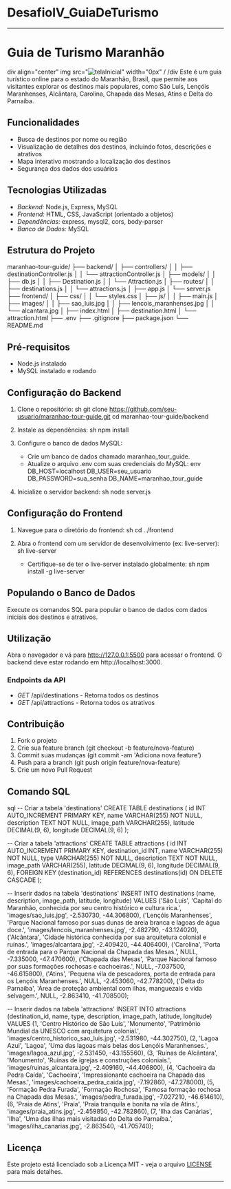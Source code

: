 # DesafioIV_GuiaDeTurismo

---

# Guia de Turismo Maranhão
div align="center"
img src="![telaInicial](https://github.com/user-attachments/assets/3c69a8cd-646c-485c-88c1-d2e3acdff793)" width="0px" /
/div
Este é um guia turístico online para o estado do Maranhão, Brasil, que permite aos visitantes explorar os destinos mais populares, como São Luís, Lençóis Maranhenses, Alcântara, Carolina, Chapada das Mesas, Atins e Delta do Parnaíba.

## Funcionalidades

- Busca de destinos por nome ou região
- Visualização de detalhes dos destinos, incluindo fotos, descrições e atrativos
- Mapa interativo mostrando a localização dos destinos
- Segurança dos dados dos usuários

## Tecnologias Utilizadas

- *Backend:* Node.js, Express, MySQL
- *Frontend:* HTML, CSS, JavaScript (orientado a objetos)
- *Dependências:* express, mysql2, cors, body-parser
- *Banco de Dados:* MySQL

## Estrutura do Projeto


maranhao-tour-guide/
├── backend/
│   ├── controllers/
│   │   ├── destinationController.js
│   │   └── attractionController.js
│   ├── models/
│   │   ├── db.js
│   │   ├── Destination.js
│   │   └── Attraction.js
│   ├── routes/
│   │   ├── destinations.js
│   │   └── attractions.js
│   ├── app.js
│   └── server.js
├── frontend/
│   ├── css/
│   │   └── styles.css
│   ├── js/
│   │   ├── main.js
│   ├── images/
│   │   ├── sao_luis.jpg
│   │   ├── lencois_maranhenses.jpg
│   │   └── alcantara.jpg
│   ├── index.html
│   ├── destination.html
│   └── attraction.html
├── .env
├── .gitignore
├── package.json
└── README.md


## Pré-requisitos

- Node.js instalado
- MySQL instalado e rodando

## Configuração do Backend

1. Clone o repositório:
    sh
    git clone https://github.com/seu-usuario/maranhao-tour-guide.git
    cd maranhao-tour-guide/backend
    

2. Instale as dependências:
    sh
    npm install
    

3. Configure o banco de dados MySQL:
    - Crie um banco de dados chamado maranhao_tour_guide.
    - Atualize o arquivo .env com suas credenciais do MySQL:
      env
      DB_HOST=localhost
      DB_USER=seu_usuario
      DB_PASSWORD=sua_senha
      DB_NAME=maranhao_tour_guide
      

4. Inicialize o servidor backend:
    sh
    node server.js
    

## Configuração do Frontend

1. Navegue para o diretório do frontend:
    sh
    cd ../frontend
    

2. Abra o frontend com um servidor de desenvolvimento (ex: live-server):
    sh
    live-server
    
    - Certifique-se de ter o live-server instalado globalmente:
      sh
      npm install -g live-server
      

## Populando o Banco de Dados

Execute os comandos SQL para popular o banco de dados com dados iniciais dos destinos e atrativos.

## Utilização

Abra o navegador e vá para http://127.0.0.1:5500 para acessar o frontend. O backend deve estar rodando em http://localhost:3000.

### Endpoints da API

- *GET* /api/destinations - Retorna todos os destinos
- *GET* /api/attractions - Retorna todos os atrativos

## Contribuição

1. Fork o projeto
2. Crie sua feature branch (git checkout -b feature/nova-feature)
3. Commit suas mudanças (git commit -am 'Adiciona nova feature')
4. Push para a branch (git push origin feature/nova-feature)
5. Crie um novo Pull Request

## Comando SQL

sql
-- Criar a tabela 'destinations'
CREATE TABLE destinations (
    id INT AUTO_INCREMENT PRIMARY KEY,
    name VARCHAR(255) NOT NULL,
    description TEXT NOT NULL,
    image_path VARCHAR(255),
    latitude DECIMAL(9, 6),
    longitude DECIMAL(9, 6)
);

-- Criar a tabela 'attractions'
CREATE TABLE attractions (
    id INT AUTO_INCREMENT PRIMARY KEY,
    destination_id INT,
    name VARCHAR(255) NOT NULL,
    type VARCHAR(255) NOT NULL,
    description TEXT NOT NULL,
    image_path VARCHAR(255),
    latitude DECIMAL(9, 6),
    longitude DECIMAL(9, 6),
    FOREIGN KEY (destination_id) REFERENCES destinations(id) ON DELETE CASCADE
);

-- Inserir dados na tabela 'destinations'
INSERT INTO destinations (name, description, image_path, latitude, longitude) VALUES
('São Luís', 'Capital do Maranhão, conhecida por seu centro histórico e cultura rica.', 'images/sao_luis.jpg', -2.530730, -44.306800),
('Lençóis Maranhenses', 'Parque Nacional famoso por suas dunas de areia branca e lagoas de água doce.', 'images/lencois_maranhenses.jpg', -2.482790, -43.124020),
('Alcântara', 'Cidade histórica conhecida por sua arquitetura colonial e ruínas.', 'images/alcantara.jpg', -2.409420, -44.406400),
('Carolina', 'Porta de entrada para o Parque Nacional da Chapada das Mesas.', NULL, -7.335000, -47.470600),
('Chapada das Mesas', 'Parque Nacional famoso por suas formações rochosas e cachoeiras.', NULL, -7.037500, -46.615800),
('Atins', 'Pequena vila de pescadores, porta de entrada para os Lençóis Maranhenses.', NULL, -2.453060, -42.778200),
('Delta do Parnaíba', 'Área de proteção ambiental com ilhas, manguezais e vida selvagem.', NULL, -2.863410, -41.708500);

-- Inserir dados na tabela 'attractions'
INSERT INTO attractions (destination_id, name, type, description, image_path, latitude, longitude) VALUES
(1, 'Centro Histórico de São Luís', 'Monumento', 'Patrimônio Mundial da UNESCO com arquitetura colonial.', 'images/centro_historico_sao_luis.jpg', -2.531980, -44.302750),
(2, 'Lagoa Azul', 'Lagoa', 'Uma das lagoas mais belas dos Lençóis Maranhenses.', 'images/lagoa_azul.jpg', -2.531450, -43.155560),
(3, 'Ruínas de Alcântara', 'Monumento', 'Ruínas de igrejas e construções coloniais.', 'images/ruinas_alcantara.jpg', -2.409160, -44.406800),
(4, 'Cachoeira da Pedra Caída', 'Cachoeira', 'Impressionante cachoeira na Chapada das Mesas.', 'images/cachoeira_pedra_caida.jpg', -7.192860, -47.278000),
(5, 'Formação Pedra Furada', 'Formação Rochosa', 'Famosa formação rochosa na Chapada das Mesas.', 'images/pedra_furada.jpg', -7.027210, -46.614610),
(6, 'Praia de Atins', 'Praia', 'Praia tranquila e bonita na vila de Atins.', 'images/praia_atins.jpg', -2.459850, -42.782860),
(7, 'Ilha das Canárias', 'Ilha', 'Uma das ilhas mais visitadas do Delta do Parnaíba.', 'images/ilha_canarias.jpg', -2.863540, -41.705740);

## Licença

Este projeto está licenciado sob a Licença MIT - veja o arquivo [LICENSE](LICENSE) para mais detalhes.

---
